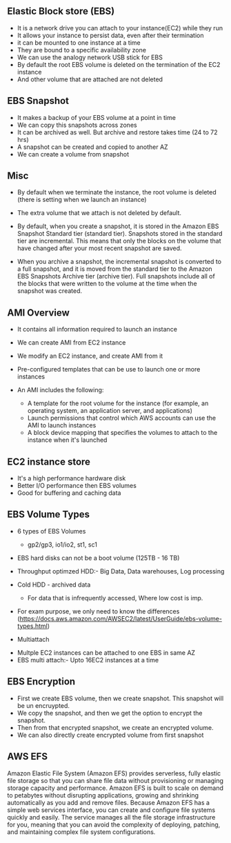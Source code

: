 
## Elastic Block store (EBS)
* It is a network drive you can attach to your instance(EC2) while they run
* It allows your instance to persist data, even after their termination
* it can be mounted to one instance at a time
* They are bound to a specific availability zone
* We can use the analogy network USB stick for EBS
* By default the root EBS volume is deleted on the termination of the EC2 instance
* And other volume that are attached are not deleted

## EBS Snapshot
* It makes a backup of your EBS volume at a point in time
* We can copy this snapshots across zones
* It can be archived as well. But archive and restore takes time (24 to 72 hrs)
* A snapshot can be created and copied to another AZ
* We can create a volume from snapshot


## Misc
- By default when we terminate the instance, the root volume is deleted (there is setting when we launch an instance)
- The extra volume that we attach is not deleted by default.

- By default, when you create a snapshot, it is stored in the Amazon EBS Snapshot Standard tier (standard tier). Snapshots stored in the standard tier are incremental. This means that only the blocks on the volume that have changed after your most recent snapshot are saved.
- When you archive a snapshot, the incremental snapshot is converted to a full snapshot, and it is moved from the standard tier to the Amazon EBS Snapshots Archive tier (archive tier). Full snapshots include all of the blocks that were written to the volume at the time when the snapshot was created.



## AMI Overview
* It contains all information required to launch an instance
* We can create AMI from EC2 instance
* We modify an EC2 instance, and create AMI from it
* Pre-configured templates that can be use to launch one or more instances
* An AMI includes the following:

    * A template for the root volume for the instance (for example, an operating system, an application server, and applications)
    * Launch permissions that control which AWS accounts can use the AMI to launch instances
    * A block device mapping that specifies the volumes to attach to the instance when it's launched

## EC2 instance store
* It's a high performance hardware disk
* Better I/O performance then EBS volumes
* Good for buffering and caching data


## EBS Volume Types
* 6 types of EBS Volumes
  * gp2/gp3, io1/io2, st1, sc1
* EBS hard disks can not be a boot volume (125TB - 16 TB)
* Throughput optimzed HDD:- Big Data, Data warehouses, Log processing 
* Cold HDD - archived data 
   * For data that is infrequently accessed,  Where low cost is imp. 
 * For exam purpose, we only need to know the differences (https://docs.aws.amazon.com/AWSEC2/latest/UserGuide/ebs-volume-types.html)

* Multiattach 
- Multple EC2 instances can be attached to one EBS in same AZ
- EBS multi attach:- Upto 16EC2 instances at a time

## EBS Encryption
* First we create EBS volume, then we create snapshot. This snapshot will be un encruypted.
* We copy the snapshot, and then we get the option to encrypt the snapshot.
* Then from that encrypted snapshot, we create an encrypted volume.
* We can also directly create encrypted volume from first snapshot 

## AWS EFS
Amazon Elastic File System (Amazon EFS) provides serverless, fully elastic file storage so that you can share file data without provisioning or managing storage capacity and performance. Amazon EFS is built to scale on demand to petabytes without disrupting applications, growing and shrinking automatically as you add and remove files. Because Amazon EFS has a simple web services interface, you can create and configure file systems quickly and easily. The service manages all the file storage infrastructure for you, meaning that you can avoid the complexity of deploying, patching, and maintaining complex file system configurations.
